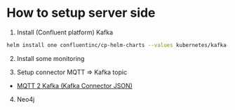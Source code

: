 # How to setup server side

1) Install (Confluent platform) Kafka

```bash
helm install one confluentinc/cp-helm-charts --values kubernetes/kafka-values.yaml
```

2) Install some monitoring

3) Setup connector MQTT => Kafka topic

- [MQTT 2 Kafka (Kafka Connector JSON)](mqtt-to-wifi-sessions.connector.json)

4) Neo4j